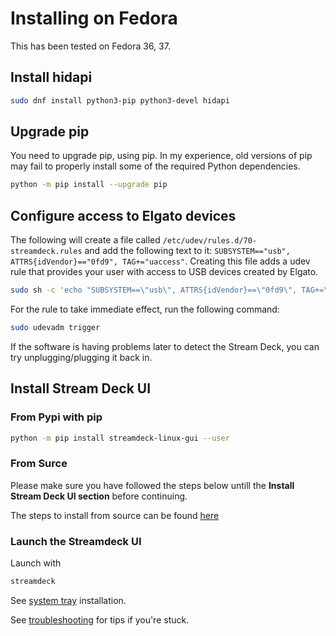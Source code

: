 # Installing on Fedora

This has been tested on Fedora 36, 37.

## Install hidapi

```bash
sudo dnf install python3-pip python3-devel hidapi
```

## Upgrade pip

You need to upgrade pip, using pip. In my experience, old versions of pip may fail to properly install some of the required Python dependencies.

```bash
python -m pip install --upgrade pip
```

## Configure access to Elgato devices

The following will create a file called `/etc/udev/rules.d/70-streamdeck.rules` and add the following text to it: `SUBSYSTEM=="usb", ATTRS{idVendor}=="0fd9", TAG+="uaccess"`. Creating this file adds a udev rule that provides your user with access to USB devices created by Elgato.

```bash
sudo sh -c 'echo "SUBSYSTEM==\"usb\", ATTRS{idVendor}==\"0fd9\", TAG+=\"uaccess\"" > /etc/udev/rules.d/70-streamdeck.rules'
```

For the rule to take immediate effect, run the following command:

```bash
sudo udevadm trigger
```

If the software is having problems later to detect the Stream Deck, you can try unplugging/plugging it back in.

## Install Stream Deck UI

### From Pypi with pip

```bash
python -m pip install streamdeck-linux-gui --user
```

### From Surce

Please make sure you have followed the steps below untill the **Install Stream Deck UI section** before continuing.

The steps to install from source can be found [here](source.md)

### Launch the Streamdeck UI

Launch with

```bash
streamdeck
```

See [system tray](../troubleshooting.md#no-system-tray-indicator) installation.

See [troubleshooting](../troubleshooting.md) for tips if you're stuck.
